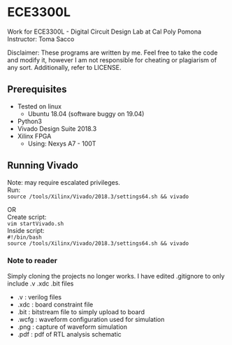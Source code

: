 # ECE3300L
Work for ECE3300L - Digital Circuit Design Lab at Cal Poly Pomona  
Instructor: Toma Sacco

Disclaimer: These programs are written by me. Feel free to take the code and modify it, however I am not responsible for cheating or plagiarism of any sort. Additionally, refer to LICENSE.

## Prerequisites
  - Tested on linux
    - Ubuntu 18.04 (software buggy on 19.04)
  - Python3
  - Vivado Design Suite 2018.3
  - Xilinx FPGA
    - Using: Nexys A7 - 100T

## Running Vivado
  Note: may require escalated privileges.  
  Run:  
  `source /tools/Xilinx/Vivado/2018.3/settings64.sh && vivado`   
  
  OR   
  Create script:  
  `vim startVivado.sh`    
  Inside script:  
  `#!/bin/bash`  
  `source /tools/Xilinx/Vivado/2018.3/settings64.sh && vivado`  
  
### Note to reader
  Simply cloning the projects no longer works. 
  I have edited .gitignore to only include .v .xdc .bit files
  - .v      :   verilog files
  - .xdc    :   board constraint file
  - .bit    :   bitstream file to simply upload to board
  - .wcfg   :   waveform configuration used for simulation
  - .png    :   capture of waveform simulation
  - .pdf    :   pdf of RTL analysis schematic
